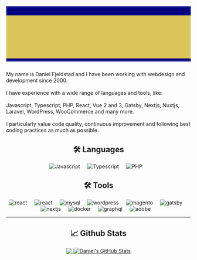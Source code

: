 <h1 align="center"><img src="https://github.com/w3bdesign/w3bdesign/blob/master/svg/animated-header.svg" alt="Header image" /></h1>

<span align="left">My name is Daniel Fjeldstad and I have been working with webdesign and development since 2000. <br/><br />I have experience with a wide range of languages and tools, like: 
<br /> <br />
  Javascript, Typescript, PHP, React, Vue 2 and 3, Gatsby, Nextjs, Nuxtjs, Laravel, WordPress, WooCommerce and many more.
  <br /> <br />
  I particularly value code quality, continuous improvement and following best coding practices as much as possible. 
</span>

<h2 align="center">🛠️ Languages</h2>
<p align="center">
  <img height="50" width="50" alt="Javascript" src="https://cdn.jsdelivr.net/npm/simple-icons@3.12.1/icons/javascript.svg" />&nbsp;&nbsp;&nbsp;&nbsp;
  <img height="50" width="50" alt="Typescript" src="https://cdn.jsdelivr.net/npm/simple-icons@3.12.1/icons/typescript.svg" />&nbsp;&nbsp;&nbsp;&nbsp;
  <img height="50" width="50" alt="PHP" src="https://cdn.jsdelivr.net/npm/simple-icons@3.12.1/icons/php.svg" />&nbsp;&nbsp;&nbsp;&nbsp; 
</p>
<h2 align="center">🛠️ Tools</h2>
<p align="center">
  <img height="50" width="50" alt="react" src="https://cdn.jsdelivr.net/npm/simple-icons@3.12.1/icons/react.svg" />&nbsp;&nbsp;&nbsp;&nbsp;
  <img height="50" width="50" alt="react" src="https://cdn.jsdelivr.net/npm/simple-icons@3.12.1/icons/vue-dot-js.svg" />&nbsp;&nbsp;&nbsp;&nbsp;
  <img height="50" width="50" alt="mysql" src="https://cdn.jsdelivr.net/npm/simple-icons@3.12.1/icons/mysql.svg" />&nbsp;&nbsp;&nbsp;&nbsp;  
  <img height="50" width="50" alt="wordpress" src="https://cdn.jsdelivr.net/npm/simple-icons@3.12.1/icons/wordpress.svg" />&nbsp;&nbsp;&nbsp;&nbsp;
  <img height="50" width="50" alt="magento" src="https://cdn.jsdelivr.net/npm/simple-icons@3.12.1/icons/laravel.svg" />&nbsp;&nbsp;&nbsp;&nbsp;
  <img height="50" width="50" alt="gatsby" src="https://cdn.jsdelivr.net/npm/simple-icons@3.12.1/icons/gatsby.svg" />&nbsp;&nbsp;&nbsp;&nbsp;
  <img height="50" width="50" alt="nextjs" src="https://cdn.jsdelivr.net/npm/simple-icons@3.12.1/icons/next-dot-js.svg" />&nbsp;&nbsp;&nbsp;&nbsp;
  <img height="50" width="50" alt="docker" src="https://cdn.jsdelivr.net/npm/simple-icons@3.12.1/icons/docker.svg" />&nbsp;&nbsp;&nbsp;&nbsp;
  <img height="50" width="50" alt="graphql" src="https://cdn.jsdelivr.net/npm/simple-icons@3.12.1/icons/graphql.svg" />&nbsp;&nbsp;&nbsp;&nbsp;
  <img height="50" width="50" alt="adobe" src="https://cdn.jsdelivr.net/npm/simple-icons@3.12.1/icons/adobe.svg" />&nbsp;&nbsp;&nbsp;&nbsp;
</p>
<hr />
<h2 align="center">📈 Github Stats</h2>
<p align="center">
<a href="https://github.com/w3bdesign">
  <img height="200" align="center" src="https://github-readme-stats-six-rho.vercel.app/api?username=w3bdesign&show_icons=true&hide_border=false&count_private=true" />
</a>
<a href="https://github.com/w3bdesign">
  <img height="200" align="center" src="https://github-readme-stats.vercel.app/api/top-langs/?username=w3bdesign&hide=html,css" alt="Daniel's GitHub Stats" />
</a>
  </p>
